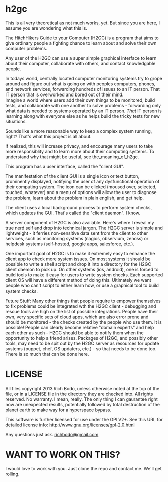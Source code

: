 h2gc
====

This is all very theoretical as not much works, yet.  But since you are here, I assume you are wondering what this is.

The HitchHikers Guide to your Computer (H2GC) is a program that aims to give ordinary people a fighting chance to learn about and solve their own computer problems.  

Any user of the H2GC can use a super simple graphical interface to learn about their computer, collaborate with others, and contact knowledgable people. 

In todays world, centrally located computer monitoring systems try to grope around and figure out what is going on with peoples computers, phones, and network services, forwarding hundreds of issues to an IT person.  That IT person that is overworked and bored out of their mind.  
Imagine a world where users add their own things to be monitored, build tests, and collaborate with one another to solve problems - forwarding only what data is needed to systems operated by an IT person.  *That* IT person is learning along with everyone else as he helps build the tricky tests for new situations.

Sounds like a more reasonable way to keep a complex system running, right?  That's what this project is all about.

If realized, this will increase privacy, and encourage many users to take more responsiblity and to learn more about their computing systems.  To understand why that might be useful, see the_meaning_of_h2gc.

This program has a user interface, called the "client GUI".

The manifestation of the client GUI is a single icon or text button, prominently displayed, notifying the user of any dysfunctional operation of their computing system.  The icon can be clicked (moused over, selected, touched, whatever) and a menu of options will allow the user to diagnose the problem, learn about the problem in plain english, and get help.  

The client uses a local background process to perform system checks, which updates the GUI.  That's called the "client daemon".  I know.

A server component of H2GC is also available.  Here's where I reveal my true nerd self and drop into technical jargon.  The H2GC server is simple and lightweight - it ferries non-sensitive data sent from the client to other services, such as monitoring systems (nagios, observium, zenoss) or helpdesk systems (self-hosted, google apps, salesforce, etc.).

One important goal of H2GC is to make it extremely easy to enhance the client app to check more system issues.  On most systems it should be possible to write a shell script and drop it into a directory for the H2GC client daemon to pick up.  On other systems (ios, android), one is forced to build tools to make it easy for users to write system checks.  Each supported client OS will have a different method of doing this.  Ultimately we want people who can't script to either learn how, or use a graphical tool to build system checks.

Future Stuff: Many other things that people require to empower themselves to fix problems could be integrated wth the H2GC client - debugging and rescue tools are high on the list of possible integrations.  People have their own, very specific sets of cloud apps, which are also error prone and should be monitored - the checks created by the people who use them.  It is possible!  People can clearly become relative "domain experts" and help each other as such - H2GC should be able to notify them when the opportunity to help a friend arises.  Packages of H2GC, and possibly other tools, may need to be spit out by the H2GC server as resources for update systems (puppet, chef, OS updaters, etc.) - so that needs to be done too.  There is so much that can be done here.  

LICENSE
=======

All files copyright 2013 Rich Bodo, unless otherwise noted at the top of the file, or in a LICENSE file in the directory they are checked into.  All rights reserved.  No warranty.  I mean, really.  The only thing I can gaurantee right now are unexpected results, potentially followed by total destruction of the planet earth to make way for a hyperspace bypass.

This software is further licensed for use under the GPLV2+.  See this URL for detailed license info: http://www.gnu.org/licenses/gpl-2.0.html 

Any questions just ask. richbodo@gmail.com

WANT TO WORK ON THIS?
=====================

I would love to work with you.  Just clone the repo and contact me.  We'll get rolling.